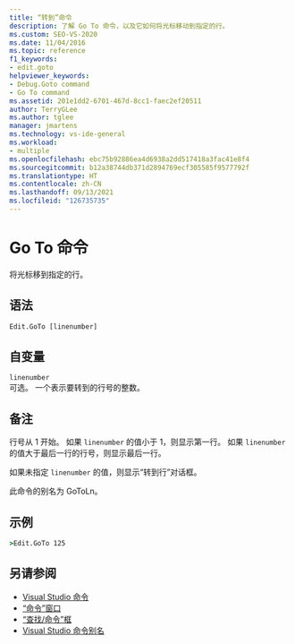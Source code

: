 ```yaml
---
title: “转到”命令
description: 了解 Go To 命令，以及它如何将光标移动到指定的行。
ms.custom: SEO-VS-2020
ms.date: 11/04/2016
ms.topic: reference
f1_keywords:
- edit.goto
helpviewer_keywords:
- Debug.Goto command
- Go To command
ms.assetid: 201e1dd2-6701-467d-8cc1-faec2ef20511
author: TerryGLee
ms.author: tglee
manager: jmartens
ms.technology: vs-ide-general
ms.workload:
- multiple
ms.openlocfilehash: ebc75b92886ea4d6938a2dd517418a3fac41e8f4
ms.sourcegitcommit: b12a38744db371d2894769ecf305585f9577792f
ms.translationtype: HT
ms.contentlocale: zh-CN
ms.lasthandoff: 09/13/2021
ms.locfileid: "126735735"
---
```

# <a name="go-to-command"></a>Go To 命令
将光标移到指定的行。

## <a name="syntax"></a>语法

```cmd
Edit.GoTo [linenumber]
```

## <a name="arguments"></a>自变量
`linenumber`\
可选。 一个表示要转到的行号的整数。

## <a name="remarks"></a>备注
行号从 1 开始。 如果 `linenumber` 的值小于 1，则显示第一行。 如果 `linenumber` 的值大于最后一行的行号，则显示最后一行。

如果未指定 `linenumber` 的值，则显示“转到行”对话框。

此命令的别名为 GoToLn。

## <a name="example"></a>示例

```cmd
>Edit.GoTo 125
```

## <a name="see-also"></a>另请参阅

- [Visual Studio 命令](../../ide/reference/visual-studio-commands.md)
- [“命令”窗口](../../ide/reference/command-window.md)
- [“查找/命令”框](../../ide/find-command-box.md)
- [Visual Studio 命令别名](../../ide/reference/visual-studio-command-aliases.md)
